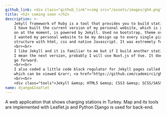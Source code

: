 ```yaml
---
github_link: <div class="github_link"><img src="/assets/images/gh4.png"><a href="https://github.com/cademirci/cademirci.github.io" target="_blank">Inspect on GitHub</a></div>
title: <h2> coming soon </h2>
description: >-    
    Jekyll framework of Ruby is a tool that provides you to build static web pages.
    I have built the current version of my personal website, which is you are reading
    on at the moment, is powered by Jekyll. Used no bootstrap, theme or ready-to-use template.
    I wanted my personal website to be my design up to every single pixel. Just Jekyll
    structure with html, css and native Javascript. It was extremely fun.
    <br><br>
    I like Jekyll and it is familiar to me but if I build another static site for myself,
    I mean the next version, probably I will use Nuxt.js of Vue. It does worth to learn to
    go forward.
    <br><br>
    I also coded a little code block regulator for Jekyll pages called "ghost-code.js",
    which can be viewed &rarr; <a href="https://github.com/cademirci/ghost-code">on Github</a>.
    <br><br>
    <div class="tools">Jekyll &emsp; HTML5 &emsp; CSS3 &emsp; SCSS/SASS &emsp; Javascript</div>
name: django&leaflet
---
```


A web application that shows charging stations in Turkey. Map and its tools are implemented with Leaflet.js and Python Django is used for back-end.
